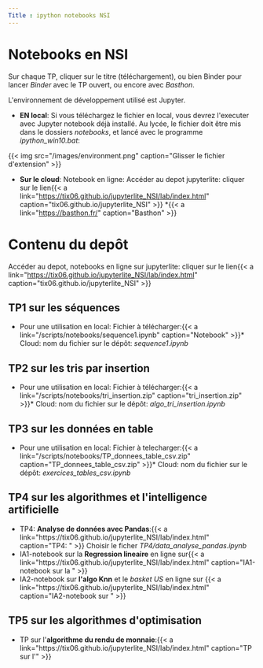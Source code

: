 ```yaml
---
Title : ipython notebooks NSI
---
```



# Notebooks en NSI

Sur chaque TP, cliquer sur le titre (téléchargement), ou bien Binder pour lancer *Binder* avec le TP ouvert, ou encore avec *Basthon*.

L'environnement de développement utilisé est Jupyter. 

* **EN local**: Si vous téléchargez le fichier en local, vous devrez l'executer avec Jupyter notebook déjà installé. Au lycée, le fichier doit être mis dans le dossiers *notebooks*, et lancé avec le programme *ipython_win10.bat*:

{{< img src="/images/environment.png" caption="Glisser le fichier d'extension" >}}
* **Sur le cloud**: Notebook en ligne: Accéder au depot jupyterlite: cliquer sur le lien{{< a link="https://tix06.github.io/jupyterlite_NSI/lab/index.html" caption="tix06.github.io/jupyterlite_NSI" >}}
*{{< a link="https://basthon.fr/" caption="Basthon" >}}
# Contenu du depôt
Accéder au depot, notebooks en ligne sur jupyterlite: cliquer sur le lien{{< a link="https://tix06.github.io/jupyterlite_NSI/lab/index.html" caption="tix06.github.io/jupyterlite_NSI" >}}
## TP1 sur les séquences
* Pour une utilisation en local: Fichier à télécharger:{{< a link="/scripts/notebooks/sequence1.ipynb" caption="Notebook" >}}* Cloud: nom du fichier sur le dépôt: *sequence1.ipynb*

## TP2 sur les tris par insertion
* Pour une utilisation en local: Fichier à télécharger:{{< a link="/scripts/notebooks/tri_insertion.zip" caption="tri_insertion.zip" >}}* Cloud: nom du fichier sur le dépôt: *algo_tri_insertion.ipynb*

## TP3 sur les données en table
* Pour une utilisation en local: Fichier à telecharger:{{< a link="/scripts/notebooks/TP_donnees_table_csv.zip" caption="TP_donnees_table_csv.zip" >}}* Cloud: nom du fichier sur le dépôt: *exercices_tables_csv.ipynb*

## TP4 sur les algorithmes et l'intelligence artificielle
<ul>
    <li>TP4: <b>Analyse de données avec Pandas</b>:{{< a link="https://tix06.github.io/jupyterlite_NSI/lab/index.html" caption="TP4: " >}}      Choisir le ficher <em>TP4/data_analyse_pandas.ipynb</em></li>
    <li>IA1-notebook sur la <b>Regression lineaire</b> en ligne sur{{< a link="https://tix06.github.io/jupyterlite_NSI/lab/index.html" caption="IA1-notebook sur la " >}}    <li>IA2-notebook sur <b>l'algo Knn</b> et le <i>basket US</i> en ligne sur {{< a link="https://tix06.github.io/jupyterlite_NSI/lab/index.html" caption="IA2-notebook sur " >}}</ul>

## TP5 sur les algorithmes d'optimisation
<ul>
  <li>TP sur l'<b>algorithme du rendu de monnaie</b>:{{< a link="https://tix06.github.io/jupyterlite_NSI/lab/index.html" caption="TP sur l'" >}}</ul>
